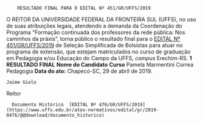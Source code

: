         RESULTADO FINAL PARA O EDITAL Nº 451/GR/UFFS/2019  

 O REITOR DA UNIVERSIDADE FEDERAL DA FRONTEIRA SUL (UFFS), no uso de suas atribuições legais, atendendo a demanda da Coordenação do Programa "Formação continuada dos professores da rede pública: Nos caminhos da práxis”, torna público o resultado final para o [EDITAL Nº 451/GR/UFFS/2019](https://www.uffs.edu.br/atos-normativos/edital/gr/2019-0451) de Seleção Simplificada de Bolsistas para atuar no programa de extensão, que estejam matriculados no curso de graduação em Pedagogia e/ou Educação do Campo da UFFS, *campus*  Erechim-RS.  **1 RESULTADO FINAL**     **Nome do Candidato**   **Curso**     Pamela Marmentini Correa   Pedagogia            **Data do ato:** Chapecó-SC, 29 de abril de 2019.   
 

    Jaime Giolo   
 Reitor 

      Documento Histórico  [EDITAL Nº 476/GR/UFFS/2019](https://www.uffs.edu.br/atos-normativos/edital/gr/2019-0476/@@download/documento_historico)     
      